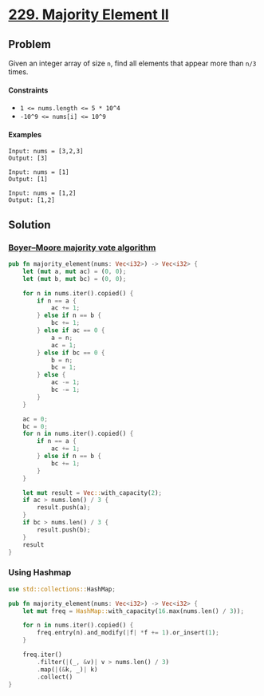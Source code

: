 # [229. Majority Element II](https://leetcode.com/problems/majority-element-ii/)

## Problem

Given an integer array of size `n`, find all elements that appear more
than  `n/3` times.

#### Constraints

* `1 <= nums.length <= 5 * 10^4`
* `-10^9 <= nums[i] <= 10^9`

#### Examples

```text
Input: nums = [3,2,3]
Output: [3]
```

```text
Input: nums = [1]
Output: [1]
```

```text
Input: nums = [1,2]
Output: [1,2]
```

## Solution

### [Boyer–Moore majority vote algorithm](https://en.wikipedia.org/wiki/Boyer%E2%80%93Moore_majority_vote_algorithm)

```rust
pub fn majority_element(nums: Vec<i32>) -> Vec<i32> {
    let (mut a, mut ac) = (0, 0);
    let (mut b, mut bc) = (0, 0);

    for n in nums.iter().copied() {
        if n == a {
            ac += 1;
        } else if n == b {
            bc += 1;
        } else if ac == 0 {
            a = n;
            ac = 1;
        } else if bc == 0 {
            b = n;
            bc = 1;
        } else {
            ac -= 1;
            bc -= 1;
        }
    }

    ac = 0;
    bc = 0;
    for n in nums.iter().copied() {
        if n == a {
            ac += 1;
        } else if n == b {
            bc += 1;
        }
    }

    let mut result = Vec::with_capacity(2);
    if ac > nums.len() / 3 {
        result.push(a);
    }
    if bc > nums.len() / 3 {
        result.push(b);
    }
    result
}
```

### Using Hashmap

```rust
use std::collections::HashMap;

pub fn majority_element(nums: Vec<i32>) -> Vec<i32> {
    let mut freq = HashMap::with_capacity(16.max(nums.len() / 3));

    for n in nums.iter().copied() {
        freq.entry(n).and_modify(|f| *f += 1).or_insert(1);
    }

    freq.iter()
        .filter(|(_, &v)| v > nums.len() / 3)
        .map(|(&k, _)| k)
        .collect()
}

```
